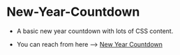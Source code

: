 # New-Year-Countdown

* A basic new year countdown with lots of CSS content.

* You can reach from here --> [New Year Countdown](https://bgstatic.github.io/New-Year-Countdown/)
